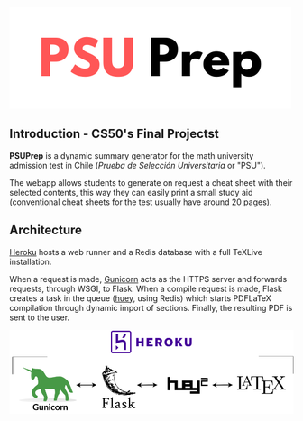 ![PSUPrep](/static/logo.png)

## Introduction - CS50's Final Projectst
**PSUPrep** is a dynamic summary generator for the math university admission test in Chile (*Prueba de Selección Universitaria* or "PSU"). 

The webapp allows students to generate on request a cheat sheet with their selected contents, this way they can easily print a small study aid (conventional cheat sheets for the test usually have around 20 pages).

## Architecture
[Heroku](https://psuprep.herokuapp.com/) hosts a web runner and a Redis database with a full TeXLive installation.

When a request is made, [Gunicorn](https://gunicorn.org/) acts as the HTTPS server and forwards requests, through WSGI, to Flask. When a compile request is made, Flask creates a task in the queue ([huey](https://github.com/coleifer/huey), using Redis) which starts PDFLaTeX compilation through dynamic import of sections. Finally, the resulting PDF is sent to the user. 


![Architecture](/static/arch.png)
